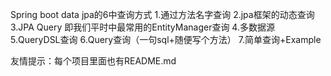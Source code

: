 Spring boot data jpa的6中查询方式
1.通过方法名字查询
2.jpa框架的动态查询
3.JPA Query 即我们平时中最常用的EntityManager查询
4.多数据源
5.QueryDSL查询
6.Query查询（一句sql+随便写个方法）
7.简单查询+Example

友情提示：每个项目里面也有README.md
